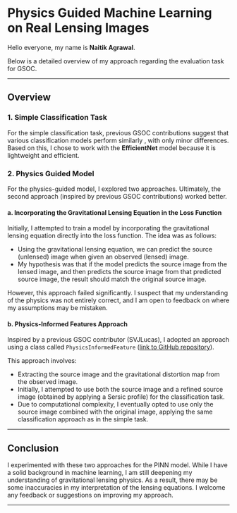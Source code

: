 # Physics Guided Machine Learning on Real Lensing Images

Hello everyone, my name is **Naitik Agrawal**.

Below is a detailed overview of my approach regarding the evaluation task for GSOC.

---

## Overview

### 1. Simple Classification Task
For the simple classification task, previous GSOC contributions suggest that various classification models perform similarly , with only minor differences. Based on this, I chose to work with the **EfficientNet** model because it is lightweight and efficient.

### 2. Physics Guided Model
For the physics-guided model, I explored two approaches. Ultimately, the second approach (inspired by previous GSOC contributions) worked better.

#### a. Incorporating the Gravitational Lensing Equation in the Loss Function
Initially, I attempted to train a model by incorporating the gravitational lensing equation directly into the loss function. The idea was as follows:
- Using the gravitational lensing equation, we can predict the source (unlensed) image when given an observed (lensed) image.
- My hypothesis was that if the model predicts the source image from the lensed image, and then predicts the source image from that predicted source image, the result should match the original source image.

However, this approach failed significantly. I suspect that my understanding of the physics was not entirely correct, and I am open to feedback on where my assumptions may be mistaken.

#### b. Physics-Informed Features Approach
Inspired by a previous GSOC contributor (SVJLucas), I adopted an approach using a class called `PhysicsInformedFeature` ([link to GitHub repository](https://github.com/ML4SCI/DeepLense/blob/main/Physics_Informed_Transformers_For_Dark-Matter_Morphology_Lucas_Jose/Physics%20Informed%20Features%20For%20Dark%20Matter%20Morphology/examples/example.ipynb)). 

This approach involves:
- Extracting the source image and the gravitational distortion map from the observed image.
- Initially, I attempted to use both the source image and a refined source image (obtained by applying a Sersic profile) for the classification task.
- Due to computational complexity, I eventually opted to use only the source image combined with the original image, applying the same classification approach as in the simple task.

---

## Conclusion

I experimented with these two approaches for the PINN model. While I have a solid background in machine learning, I am still deepening my understanding of gravitational lensing physics. As a result, there may be some inaccuracies in my interpretation of the lensing equations. I welcome any feedback or suggestions on improving my approach.

---
